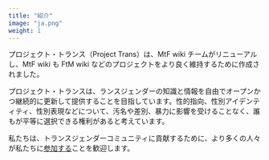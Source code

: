 ```yaml
---
title: "紹介"
image: "ja.png"
weight: 1
---
```


プロジェクト・トランス（Project Trans）は、MtF wiki チームがリニューアルし、MtF wiki も FtM wiki などのプロジェクトをより良く維持するために作成されました。

プロジェクト・トランスは、ランスジェンダーの知識と情報を自由でオープンかつ継続的に更新して提供することを目指しています。性的指向、性別アイデンティティ、性別表現などについて、汚名や差別、暴力に影響を受けることなく、誰もが平等に選択できる権利があると考えています。

私たちは、トランスジェンダーコミュニティに貢献するために、より多くの人々が私たちに[参加する](https://github.com/project-trans)ことを歓迎します。
